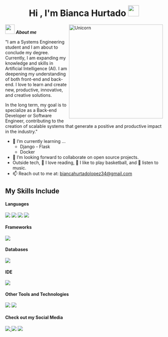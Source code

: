 <h1 align="center">Hi , I'm Bianca Hurtado <img src="https://media.giphy.com/media/hvRJCLFzcasrR4ia7z/giphy.gif" width="35"></h1>

<img align="right" width=300px alt="Unicorn" src="https://c.tenor.com/GN73MKBawZYAAAAi/busy-cute.gif" />

<img src="https://media.giphy.com/media/ObNTw8Uzwy6KQ/giphy.gif" width="30px">&nbsp;***About me***

"I am a Systems Engineering student and I am about to conclude my degree.
Currently, I am expanding my knowledge and skills in Artificial Intelligence (AI). I am deepening my understanding of both front-end and back-end.
I love to learn and create new, productive, innovative, and creative solutions.

In the long term, my goal is to specialize as a Back-end Developer or Software Engineer, contributing to the creation of scalable systems that generate a positive and productive impact in the industry."

- 🌱 I’m currently learning ...
  - Django - Flask
  - Docker
- 👯 I’m looking forward to collaborate on open source projects.
- Outside tech, 📖 I love reading, 🏀 I like to play basketball, and 🎵 listen to music.
- 📫 Reach out to me at: <a href="biancahurtadolopez34@gmail.com">biancahurtadolopez34@gmail.com</a>

## My Skills Include

<h4> Languages </h4>
<span> 
  <img src="https://img.shields.io/badge/HTML5-E34F26?style=for-the-badge&logo=html5&logoColor=white">
  <img src="https://img.shields.io/badge/CSS3-1572B6?style=for-the-badge&logo=css3&logoColor=white">
  <img src="https://img.shields.io/badge/python-3670A0?style=for-the-badge&logo=python&logoColor=ffdd54">
  <img src="https://img.shields.io/badge/c%23-%23239120.svg?style=for-the-badge&logo=csharp&logoColor=white">
</span>

<h4> Frameworks </h4>
<span>
  <img src="https://img.shields.io/badge/flask-%23000.svg?style=for-the-badge&logo=flask&logoColor=white">
</span>

<h4> Databases </h4>
<span>
  <img src="https://img.shields.io/badge/MySQL-00000F?style=for-the-badge&logo=mysql&logoColor=white">
</span>

<h4> IDE </h4>
<span>
<img src="https://img.shields.io/badge/Visual_Studio_Code-0078D4?style=for-the-badge&logo=visual%20studio%20code&logoColor=white">


<h4> Other Tools and Technologies </h4>
<span>
  <img src="https://img.shields.io/badge/Git-F05032?style=for-the-badge&logo=git&logoColor=white">
  <img src="https://img.shields.io/badge/Notion-%23000000.svg?style=for-the-badge&logo=notion&logoColor=white">

</span>

<h4> Check out my Social Media </h4>
<span>
  <a href="https://www.facebook.com/bianca.hurtadolopez.3/?locale=es_LA">
    <img src="https://img.shields.io/badge/Facebook-%231877F2.svg?style=for-the-badge&logo=Facebook&logoColor=white">
  <a/>
  <img src="https://img.shields.io/badge/Gmail-D14836?style=for-the-badge&logo=gmail&logoColor=white">
  <img src="https://img.shields.io/badge/Instagram-%23E4405F.svg?style=for-the-badge&logo=Instagram&logoColor=white">
</span>
